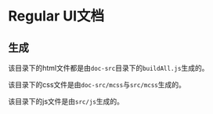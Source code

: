 # Regular UI文档

## 生成

该目录下的html文件都是由`doc-src`目录下的`buildAll.js`生成的。

该目录下的css文件是由`doc-src/mcss`与`src/mcss`生成的。

该目录下的js文件是由`src/js`生成的。